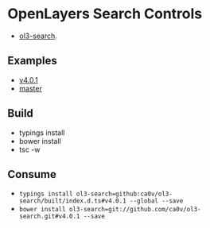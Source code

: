 # OpenLayers Search Controls
* [ol3-search](https://github.com/ca0v/ol3-search).

## Examples

* [v4.0.1](https://rawgit.com/ca0v/ol3-search/v4.0.1/rawgit.html)
* [master](https://rawgit.com/ca0v/ol3-search/master/rawgit.html)

## Build

* typings install
* bower install
* tsc -w

## Consume

* `typings install ol3-search=github:ca0v/ol3-search/built/index.d.ts#v4.0.1 --global --save`
* `bower install ol3-search=git://github.com/ca0v/ol3-search.git#v4.0.1 --save`
